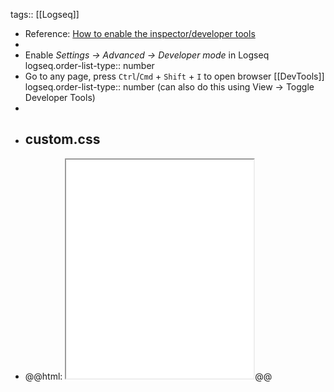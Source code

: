 tags:: [[Logseq]]

- Reference: [How to enable the inspector/developer tools](https://discuss.logseq.com/t/how-to-enable-the-inspector-developer-tools/9428/2)
-
- Enable *Settings -> Advanced -> Developer mode* in Logseq
  logseq.order-list-type:: number
- Go to any page, press `Ctrl`/`Cmd` + `Shift` + `I` to open browser [[DevTools]]
  logseq.order-list-type:: number
  (can also do this using View -> Toggle Developer Tools)
-
- ## custom.css
- @@html: <iframe src="file:///Users/tux/projects/digital_garden/logseq/custom.css" style="min-height: 350px;"></iframe>@@